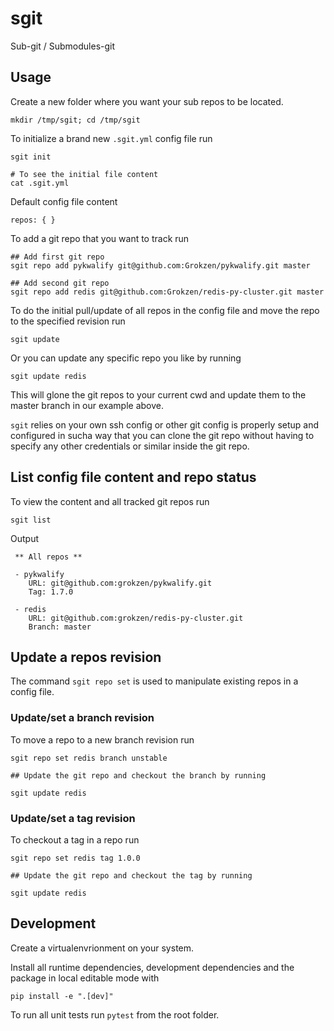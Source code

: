 # sgit

Sub-git / Submodules-git


## Usage

Create a new folder where you want your sub repos to be located.

```
mkdir /tmp/sgit; cd /tmp/sgit
```

To initialize a brand new `.sgit.yml` config file run

```
sgit init

# To see the initial file content
cat .sgit.yml
```

Default config file content

```
repos: { }
```

To add a git repo that you want to track run

```
## Add first git repo
sgit repo add pykwalify git@github.com:Grokzen/pykwalify.git master

## Add second git repo
sgit repo add redis git@github.com:Grokzen/redis-py-cluster.git master
```

To do the initial pull/update of all repos in the config file and move the repo to the specified revision run

```
sgit update
```

Or you can update any specific repo you like by running

```
sgit update redis
```

This will glone the git repos to your current cwd and update them to the master branch in our example above.

`sgit` relies on your own ssh config or other git config is properly setup and configured in sucha way that you can clone the git repo without having to specify any other credentials or similar inside the git repo.


## List config file content and repo status

To view the content and all tracked git repos run

```
sgit list
```

Output

```
 ** All repos **

 - pykwalify
    URL: git@github.com:grokzen/pykwalify.git
    Tag: 1.7.0

 - redis
    URL: git@github.com:grokzen/redis-py-cluster.git
    Branch: master
```


## Update a repos revision

The command `sgit repo set` is used to manipulate existing repos in a config file.


### Update/set a branch revision

To move a repo to a new branch revision run

```
sgit repo set redis branch unstable

## Update the git repo and checkout the branch by running

sgit update redis
```

### Update/set a tag revision

To checkout a tag in a repo run

```
sgit repo set redis tag 1.0.0

## Update the git repo and checkout the tag by running

sgit update redis
```


## Development

Create a virtualenvrionment on your system.

Install all runtime dependencies, development dependencies and the package in local editable mode with

```
pip install -e ".[dev]"
```

To run all unit tests run `pytest` from the root folder.
